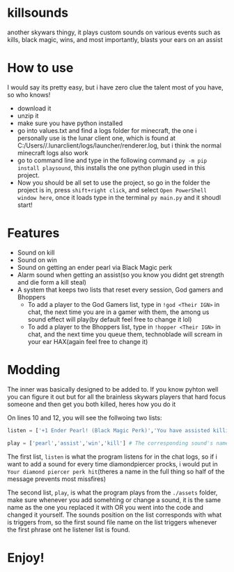 # killsounds
another skywars thingy, it plays custom sounds on various events such as kills, black magic, wins, and most importantly, blasts your ears on an assist

# How to use

I would say its pretty easy, but i have zero clue the talent most of you have, so who knows!

* download it
* unzip it
* make sure you have python installed
* go into values.txt and find a logs folder for minecraft, the one i personally use is the lunar client one, which is found at C:/Users/<your windows user>/.lunarclient/logs/launcher/renderer.log, but i think the normal minecraft logs also work
* go to command line and type in the following command `py -m pip install playsound`, this installs the one python plugin used in this project.
* Now you should be all set to use the project, so go in the folder the project is in, press `shift+right click`, and select `Open PowerShell window here`, once it loads type in the terminal `py main.py` and it shoudl start!
  
# Features
  
* Sound on kill
* Sound on win
* Sound on getting an ender pearl via Black Magic perk
* Alarm sound when getting an assist(so you know you didnt get strength and die form a kill steal)
* A system that keeps two lists that reset every session, God gamers and Bhoppers
  * To add a player to the God Gamers list, type in `!god <Their IGN>` in chat, the next time you are in a gamer with them, the among us sound effect will play(by default feel free to change it lol)
  * To add a player to the Bhoppers list, type in `!hopper <Their IGN>` in chat, and the next time you queue them, technoblade will scream in your ear HAX(again feel free to change it)
# Modding
The inner was basically designed to be added to. If you know pyhton well you can figure it out but for all the brainless skywars players that hard focus someone and then get you both killed, heres how you do it
  
On lines 10 and 12, you will see the follwoing two lists:
  
``` py 
listen = ['+1 Ender Pearl! (Black Magic Perk)','You have assisted killing','You won! Want to play again? Click here! ','+1 SkyWars Experience (Kill)'] # What the program should look for in the chat logs

play = ['pearl','assist','win','kill'] # The corresponding sound's name, in the same position on the list
```
The first list, `listen` is what the program listens for in the chat logs, so if i want to add a sound for every time diamondpiercer procks, i would put in `Your diamond piercer perk hit`(theres a name in the full thing so half of the message prevents most missfires)

The second list, `play`, is what the program plays from the `./assets` folder, make sure whenever you add somehting or change a sound, it is the same name as the one you replaced it with OR you went into the code and changed it yourself. The sounds position on the list corresponds with what is triggers from, so the first sound file name on the list triggers whenever the first phrase ont he listener list is found.
  
# Enjoy!
